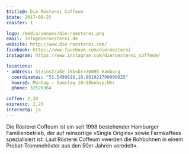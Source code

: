 ```yaml
---
$title@: Die Rösterei Coffeum
$date: 2017-09-25
roaster: 1

logo: /media/venues/die-roesterei.png
email: info@dieroesterei.de
website: http://www.die-roesterei.com/
facebook: https://www.facebook.com/dieroesterei
instagram: https://www.instagram.com/dieroesterei_coffeum/

locations:
- address: Steinstraße 19b<br>20095 Hamburg
  coordinates: "53.5499616,10.001921700000025"
  hours@: Montag – Samstag 10–18&nbsp;Uhr
  phone: 32526364

coffee: 2,20
espresso: 2,20
internet@: ja
---
```


Die Rösterei Coffeum ist ein seit 1998 bestehender Hamburger Familienbetrieb, der auf reinsortige »Single Origins« sowie Farmkaffees spezialisiert ist. Laut Rösterei Coffeum »werden die Rohbohnen in einem Probat-Trommelröster aus den 50er Jahren veredelt«.